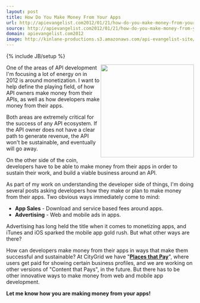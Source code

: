 ```yaml
---
layout: post
title: How Do You Make Money From Your Apps
url: http://apievangelist.com2012/01/21/how-do-you-make-money-from-your-apps/
source: http://apievangelist.com2012/01/21/how-do-you-make-money-from-your-apps/
domain: apievangelist.com2012
image: http://kinlane-productions.s3.amazonaws.com/api-evangelist-site/blog/Hundred-dollar-bill.jpg
---
```

{% include JB/setup %}<p>
     <img src="http://kinlane-productions.s3.amazonaws.com/Hundred-dollar-bill.jpg"  width="250" align="right" />
</p>
<p>
     One of the areas of API development I'm focusing a lot of energy on in 2012 is around monetization. I want to help define the playing field, of how API owners make money from their APIs, as well as how developers make money from their apps.
</p>
<p>
     Both areas are extremely critical for the success of any API ecosystem. If the API owner does not have a clear path to generate revenue, the API won't be sustainable, and eventually will go away.
</p>
<p>
     On the other side of the coin, developers have to be able to make money from their apps in order to sustain their work, and build a viable business around an API.
</p>
<p>
     As part of my work on understanding the developer side of things, I'm doing several posts asking developers how they make or plan to make money from their apps. Two obvious ways immediately come to mind:
</p>
<ul>
     <li>
          <strong>App Sales</strong> - Download and service based fees around apps.
     </li>
     <li>
          <strong>Advertising</strong> - Web and mobile ads in apps.
     </li>
</ul>
<p>
     Advertising has long held the title when it comes to monetizing apps, and iTunes and iOS sparked the mobile app gold rush. But what other ways are there?
</p>
<p>
     How can developers make money from their apps in ways that make them successful and sustainable? At CityGrid we have "<strong><a title="Places that Pay" href="http://docs.citygridmedia.com/display/citygridv2/Places+that+Pay">Places that Pay</a></strong>", where users get paid for showing certain business profiles, and we are working on other versions of "Content that Pays", in the future. But there has to be other innovative ways to make money from web and mobile app development.
</p>
<p>
     <strong>Let me know how you are making money from your apps!</strong>
</p>
